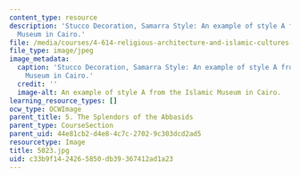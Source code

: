 ```yaml
---
content_type: resource
description: 'Stucco Decoration, Samarra Style: An example of style A from the Islamic
  Museum in Cairo.'
file: /media/courses/4-614-religious-architecture-and-islamic-cultures-fall-2002/c33b9f1424265850db39367412ad1a23_5023.jpg
file_type: image/jpeg
image_metadata:
  caption: 'Stucco Decoration, Samarra Style: An example of style A from the Islamic
    Museum in Cairo.'
  credit: ''
  image-alt: An example of style A from the Islamic Museum in Cairo.
learning_resource_types: []
ocw_type: OCWImage
parent_title: 5. The Splendors of the Abbasids
parent_type: CourseSection
parent_uid: 44e81cb2-d4e8-4c7c-2702-9c303dcd2ad5
resourcetype: Image
title: 5023.jpg
uid: c33b9f14-2426-5850-db39-367412ad1a23
---
```

